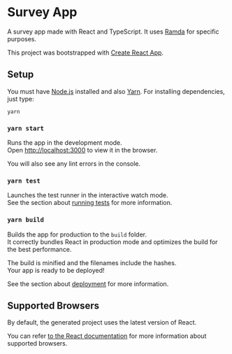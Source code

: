 # Survey App
A survey app made with React and TypeScript. It uses [Ramda](https://ramdajs.com/) for specific purposes.

This project was bootstrapped with [Create React App](https://github.com/facebookincubator/create-react-app).


## Setup

You must have [Node.js](https://nodejs.org/en/) installed and also [Yarn](https://yarnpkg.com/en/docs/install). 
For installing dependencies, just type:

`yarn`

### `yarn start`

Runs the app in the development mode.<br>
Open [http://localhost:3000](http://localhost:3000) to view it in the browser.

You will also see any lint errors in the console.

### `yarn test`

Launches the test runner in the interactive watch mode.<br>
See the section about [running tests](#running-tests) for more information.

### `yarn build`

Builds the app for production to the `build` folder.<br>
It correctly bundles React in production mode and optimizes the build for the best performance.

The build is minified and the filenames include the hashes.<br>
Your app is ready to be deployed!

See the section about [deployment](#deployment) for more information.

## Supported Browsers

By default, the generated project uses the latest version of React.

You can refer [to the React documentation](https://reactjs.org/docs/react-dom.html#browser-support) for more information about supported browsers.


